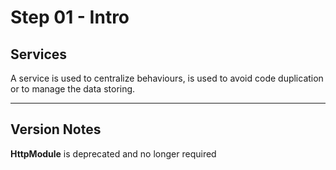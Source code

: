 # Step 01 - Intro

## Services

A service is used to centralize behaviours, is used to avoid code duplication or to manage the data storing.

---

## Version Notes

**HttpModule** is deprecated and no longer required



